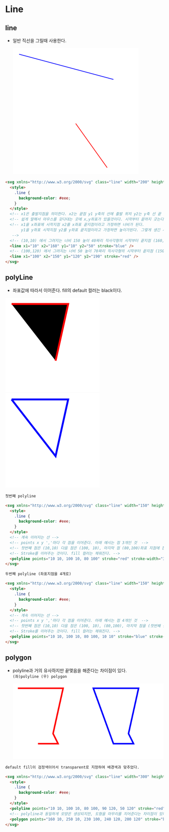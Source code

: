 # Line

## line

- 일반 직선을 그릴때 사용한다.<br />

  ![svg](./line.svg)

```html
<svg xmlns="http://www.w3.org/2000/svg" class="line" width="200" height="200">
  <style>
    .line {
      background-color: #eee;
    }
  </style>
  <!-- x1은 출발지점을 의미한다. x2는 끝점 y1 y축의 선에 출발 위치 y2는 y축 선 끝 위치 -->
  <!-- 쉽게 말해서 마우스를 갖다대는 곳에 x,y좌표가 있을것이다. 시작부터 끝까지 긋는다고 가정해보자. -->
  <!-- x1을 x좌표에 시작지점 x2를 x좌표 끝지점이라고 가정하면 너비가 된다. 
       y1을 y좌표 시작지점 y2를 y좌표 끝지점이라고 가정하면 높이가된다. 그렇게 생긴 사각형의 시작점부터 끝지점으로 대각선을 그어준다고 가정해보자.
   -->
  <!-- (10,10) 에서 그려지는 너비 150 높이 40짜리 직사각형의 시작부터 끝지점 (160,50)지점까지 선을 긋는것이다. -->
  <line x1="10" x2="160" y1="10" y2="50" stroke="blue" />
  <!-- (100,120) 에서 그려지는 너비 50 높이 70짜리 직사각형의 시작부터 끝지점 (150,190)지점까지 선을 긋는것이다. -->
  <line x1="100" x2="150" y1="120" y2="190" stroke="red" />
</svg>
```

## polyLine

- 좌표값에 따라서 이어준다. fill의 default 컬러는 black이다.

![svg-polyline](./polyline.svg)
![svg-polyline](./polyline2.svg)

`첫번째 polyline`

```html
<svg xmlns="http://www.w3.org/2000/svg" class="line" width="150" height="150">
  <style>
    .line {
      background-color: #eee;
    }
  </style>
  <!-- 계속 이어지는 선 -->
  <!-- points x y ','마다 각 점을 이어준다. 아래 예시는 점 3개인 것  -->
  <!-- 첫번째 점은 (10,10) 다음 점은 (100, 10), 마지막 점 (80,100)좌표 지점에 점을 찍고 이어주는 개념이다. -->
  <!-- Stroke를 이어주는 것이다. fill 컬러는 채워진다. -->
  <polyline points="10 10, 100 10, 80 100" stroke="red" stroke-width="3" />
</svg>
```

`두번째 polyline (좌표지점을 4개로)`

```html
<svg xmlns="http://www.w3.org/2000/svg" class="line" width="150" height="150">
  <style>
    .line {
      background-color: #eee;
    }
  </style>
  <!-- 계속 이어지는 선 -->
  <!-- points x y ','마다 각 점을 이어준다. 아래 예시는 점 4개인 것  -->
  <!-- 첫번째 점은 (10,10) 다음 점은 (100, 10), (80,100), 마지막 점을 (첫번째 점으로 이동시키면 polygon과 동일)좌표 지점에 점을 찍고 이어주는 개념이다. -->
  <!-- Stroke를 이어주는 것이다. fill 컬러는 채워진다. -->
  <polyline points="10 10, 100 10, 80 100, 10 10" stroke="blue" stroke-width="3" fill="transparent" />
</svg>
```

## polygon

- polyline과 거의 유사하지만 끝맺음을 해준다는 차이점이 있다.
  <br />
  `(좌)polyline (우) polygon`

  ![svg-polyline](./polygon.svg)

`default fill이 검정색이어서 transparent로 지정하여 배경색과 맞추었다.`

```html
<svg xmlns="http://www.w3.org/2000/svg" class="line" width="300" height="150">
  <style>
    .line {
      background-color: #eee;
    }
  </style>
  <polyline points="10 10, 100 10, 80 100, 90 120, 50 120" stroke="red" stroke-width="3" fill="transparent" />
  <!-- polyline과 동일하게 모양은 생성되지만, 도형을 마무리를 지어준다는 차이점이 있다.-->
  <polygon points="160 10, 250 10, 230 100, 240 120, 200 120" stroke="blue" stroke-width="3" fill="transparent" />
</svg>
```
